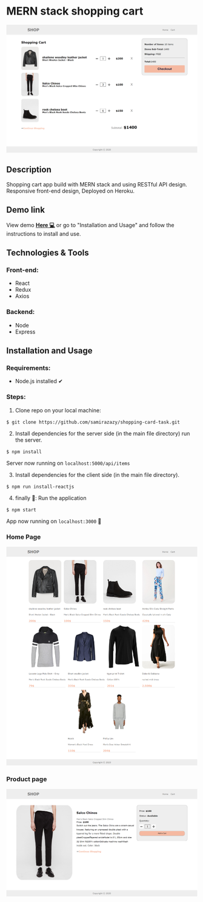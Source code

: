 # MERN stack shopping cart

<img src="githubImg/cart.png"/>

## Description

Shopping cart app build with MERN stack and using RESTful API design. Responsive front-end design, Deployed on Heroku.

## Demo link

View demo <a href="https://york-task.herokuapp.com/"><b>Here 💻</b></a> or go to "Installation and Usage" and follow the instructions to install and use.

## Technologies & Tools

### Front-end:

- React
- Redux
- Axios

### Backend:

- Node
- Express

## Installation and Usage

### Requirements:

- Node.js installed ✔

### Steps:

1. Clone repo on your local machine:

```
$ git clone https://github.com/samirazazy/shopping-card-task.git
```

2. Install dependencies for the server side (in the main file directory) run the server.

```
$ npm install
```

Server now running on `localhost:5000/api/items`

3. Install dependencies for the client side (in the main file directory).

```
$ npm run install-reactjs
```

4. finally 🎉: Run the application

```
$ npm start
```

App now running on `localhost:3000` 💙

### Home Page

<img src="githubImg/home.png"/>

### Product page

<img src="githubImg/product.png"/>
